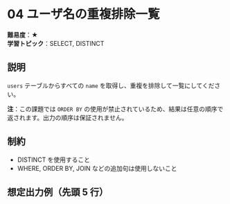 # 04 ユーザ名の重複排除一覧

**難易度**：★  
**学習トピック**：SELECT, DISTINCT

## 説明
`users` テーブルからすべての `name` を取得し、重複を排除して一覧にしてください。

**注**：この課題では `ORDER BY` の使用が禁止されているため、結果は任意の順序で返されます。出力の順序は保証されません。

## 制約
* DISTINCT を使用すること
* WHERE, ORDER BY, JOIN などの追加句は使用しないこと

## 想定出力例（先頭 5 行）
